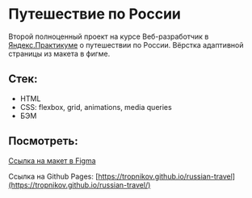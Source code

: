 # Путешествие по России

Второй полноценный проект на курсе Веб-разработчик в [Яндекс.Практикуме](https://practicum.yandex.ru) о путешествии по России.
Вёрстка адаптивной страницы из макета в фигме.

## Стек:
* HTML
* CSS: flexbox, grid, animations, media queries
* БЭМ

## Посмотреть:

[Ссылка на макет в Figma](https://www.figma.com/file/5S2WSbEFL6awjVWJ0NWL8Q/Sprint-3_-Russia-_-desktop-mobile?node-id=28503%3A0)

Ссылка на Github Pages: [https://tropnikov.github.io/russian-travel](https://tropnikov.github.io/russian-travel/)
